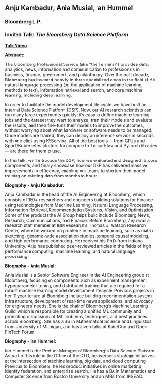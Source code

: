 ## Anju Kambadur, Ania Musial, Ian Hummel

### Bloomberg L.P.

### Invited Talk:  *The Bloomberg Data Science Platform*

**[Talk Video](https://vimeo.com/450100249/d841c778ae)**

**Abstract:**

The Bloomberg Professional Service (aka "the Terminal") provides data, analytics, news, information and communication to professionals in business, finance, government, and philanthropy. Over the past decade, Bloomberg has invested heavily in three specialized areas in the field of AI: natural language processing (or, the application of machine learning methods to text), information retrieval and search, and core machine learning, including deep learning. 

In order to facilitate the model development life cycle, we have built an internal Data Science Platform (DSP). Now, our AI research scientists can run many large experiments quickly: it’s easy to define machine learning jobs and the dataset they want to analyze, train their models and evaluate the results, and then fine-tune their models to improve the outcomes, without worrying about what hardware or software needs to be managed. Once models are trained, they can deploy an inference service in seconds with one click using KFServing. All of the best tools -- from GPUs and Spark/Kubernetes clusters for compute to TensorFlow and PyTorch libraries -- are there for them to use. 

In this talk, we’ll introduce the DSP, how we evaluated and designed its core components, and finally showcase how our DSP has delivered massive improvements in efficiency, enabling our teams to shorten their model training on existing data from months to hours.

**Biography - Anju Kambadur:**

Anju Kambadur is the head of the AI Engineering at Bloomberg, which consists of 150+ researchers and engineers building solutions for Finance using technologies from Machine Learning, Natural Language Processing, Information Retrieval, Recommendation Systems, Vision, and Optimization. Some of the products the AI Group helps build include Bloomberg News, Research, Communications, and Finance. Before Bloomberg, Anju was a research staff member at IBM Research’s Thomas J. Watson Research Center, where he worked on problems in machine learning, such as matrix sketching, genome-wide association studies, temporal causal modeling, and high performance computing. He received his Ph.D from Indiana University. Anju has published peer-reviewed articles in the fields of high performance computing, machine learning, and natural language processing.

**Biography - Ania Musial:**

Ania Musial is a Senior Software Engineer in the AI Engineering group at Bloomberg, focusing on components such as experiment management, hyperparameter tuning, and distributed training that are required for a robust machine learning model development lifecycle. Previous projects in her 11 year tenure at Bloomberg include building recommendation system infrastructure, development of real-time news applications, and advocacy for engineers’ needs. She is the chair of Bloomberg’s Machine Learning Guild, which is responsible for creating a unified ML community and promoting discussions of ML problems, techniques, and best practices across Bloomberg. She has a BS in Mathematical Science and Linguistics from University of Michigan, and has given talks at KubeCon and Open FinTech Forum.

**Biography - Ian Hummel:**

Ian Hummel is the Product Manager of Bloomberg's Data Science Platform. As part of his role in the Office of the CTO, he oversees strategic initiatives at the intersection of machine learning, big data, and cloud computing. Previous to Bloomberg, he led product initiatives in online marketing, identity federation, and enterprise search. He has a BA in Mathematics and Computer Science from Boston University and an MBA from INSEAD.
